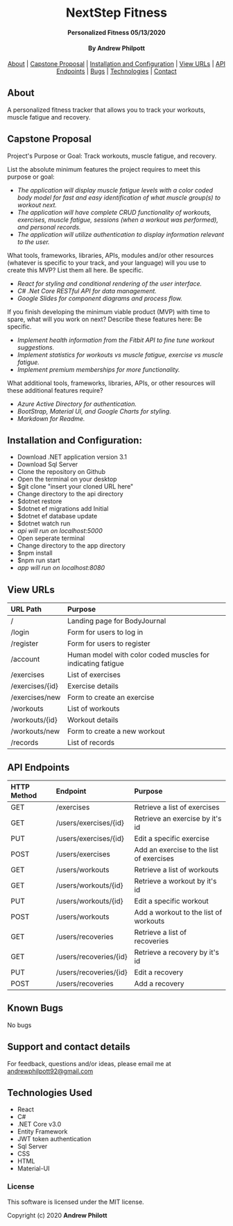 <div align=center>

# NextStep Fitness

#### Personalized Fitness 05/13/2020

#### By **Andrew Philpott**

[About](#About) | [Capstone Proposal](#Capstone-Proposal) | [Installation and Configuration](#Installation-and-Configuration) | [View URLs](#View-URLs) | [API Endpoints](#API-Endpoints) | [Bugs](#Known-Bugs) | [Technologies](#Technologies-Used) | [Contact](#Support-and-Contact-Details)

</div>

## About

A personalized fitness tracker that allows you to track your workouts, muscle fatigue and recovery.

## Capstone Proposal

Project's Purpose or Goal: Track workouts, muscle fatigue, and recovery.

List the absolute minimum features the project requires to meet this purpose or goal:

- _The application will display muscle fatigue levels with a color coded body model for fast and easy identification of what muscle group(s) to workout next._
- _The application will have complete CRUD functionality of workouts, exercises, muscle fatigue, sessions (when a workout was performed), and personal records._
- _The application will utilize authentication to display information relevant to the user._

What tools, frameworks, libraries, APIs, modules and/or other resources (whatever is specific to your track, and your language) will you use to create this MVP? List them all here. Be specific.

- _React for styling and conditional rendering of the user interface._
- _C# .Net Core RESTful API for data management._
- _Google Slides for component diagrams and process flow._

If you finish developing the minimum viable product (MVP) with time to spare, what will you work on next? Describe these features here: Be specific.

- _Implement health information from the Fitbit API to fine tune workout suggestions._
- _Implement statistics for workouts vs muscle fatigue, exercise vs muscle fatigue._
- _Implement premium memberships for more functionality._

What additional tools, frameworks, libraries, APIs, or other resources will these additional features require?

- _Azure Active Directory for authentication._
- _BootStrap, Material UI, and Google Charts for styling._
- _Markdown for Readme._

## Installation and Configuration:

- Download .NET application version 3.1
- Download Sql Server
- Clone the repository on Github
- Open the terminal on your desktop
- \$git clone "insert your cloned URL here"
- Change directory to the api directory
- \$dotnet restore
- \$dotnet ef migrations add Initial
- \$dotnet ef database update
- \$dotnet watch run
- _api will run on localhost:5000_
- Open seperate terminal
- Change directory to the app directory
- \$npm install
- \$npm run start
- _app will run on localhost:8080_

## View URLs

| URL Path        | Purpose                                                     |
| :-------------- | :---------------------------------------------------------- |
| /               | Landing page for BodyJournal                                |
| /login          | Form for users to log in                                    |
| /register       | Form for users to register                                  |
| /account        | Human model with color coded muscles for indicating fatigue |
| /exercises      | List of exercises                                           |
| /exercises/{id} | Exercise details                                            |
| /exercises/new  | Form to create an exercise                                  |
| /workouts       | List of workouts                                            |
| /workouts/{id}  | Workout details                                             |
| /workouts/new   | Form to create a new workout                                |
| /records        | List of records                                             |

## API Endpoints

| HTTP Method | Endpoint               | Purpose                                  |
| :---------- | :--------------------- | :--------------------------------------- |
| GET         | /exercises             | Retrieve a list of exercises             |
| GET         | /users/exercises/{id}  | Retrieve an exercise by it's id          |
| PUT         | /users/exercises/{id}  | Edit a specific exercise                 |
| POST        | /users/exercises       | Add an exercise to the list of exercises |
| GET         | /users/workouts        | Retrieve a list of workouts              |
| GET         | /users/workouts/{id}   | Retrieve a workout by it's id            |
| PUT         | /users/workouts/{id}   | Edit a specific workout                  |
| POST        | /users/workouts        | Add a workout to the list of workouts    |
| GET         | /users/recoveries      | Retrieve a list of recoveries            |
| GET         | /users/recoveries/{id} | Retrieve a recovery by it's id           |
| PUT         | /users/recoveries/{id} | Edit a recovery                          |
| POST        | /users/recoveries      | Add a recovery                           |

## Known Bugs

No bugs

## Support and contact details

For feedback, questions and/or ideas, please email me at <andrewphilpott92@gmail.com>

## Technologies Used

- React
- C#
- .NET Core v3.0
- Entity Framework
- JWT token authentication
- Sql Server
- CSS
- HTML
- Material-UI

### License

This software is licensed under the MIT license.

Copyright (c) 2020 **Andrew Philott**
